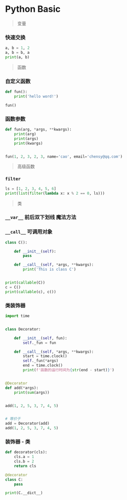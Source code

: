 # Python Basic

> 变量

### 快速交换

```python
a, b = 1, 2
a, b = b, a
print(a, b)
```


> 函数

### 自定义函数

```python
def fun():
    print('hello word!')

fun()
```

### 函数参数
```python
def fun(arg, *args, **kwargs):
    print(arg)
    print(args)
    print(kwargs)


fun(1, 2, 3, 2, 3, name='cao', email='chensy@qq.com')
```

> 高级函数

### `filter`
```python
ls = [1, 2, 3, 4, 5, 6]
print(list(filter(lambda x: x % 2 == 0, ls)))
```


> 类

### `__var__` 前后双下划线 魔法方法


### `__call__` 可调用对象

```python
class C():

    def __init__(self):
        pass

    def __call__(self, *args, **kwargs):
        print('This is class C')


print(callable(C))
c = C()
print(callable(c), c())
```

### 类装饰器
```python
import time


class Decorator:

    def __init__(self, fun):
        self._fun = fun

    def __call__(self, *args, **kwargs):
        start = time.clock()
        self._fun(*args)
        end = time.clock()
        print(f'函数的运行时间为{str(end - start)}')


@Decorator
def add(*args):
    print(sum(args))


add(1, 2, 5, 3, 7, 4, 5)


# 等价于
add = Decorator(add)
add(1, 2, 5, 3, 7, 4, 5)
```

### 装饰器 - 类
```python
def decorator(cls):
    cls.a = 1
    cls.b = 2
    return cls

@decorator
class C:
    pass

print(C.__dict__)
```
